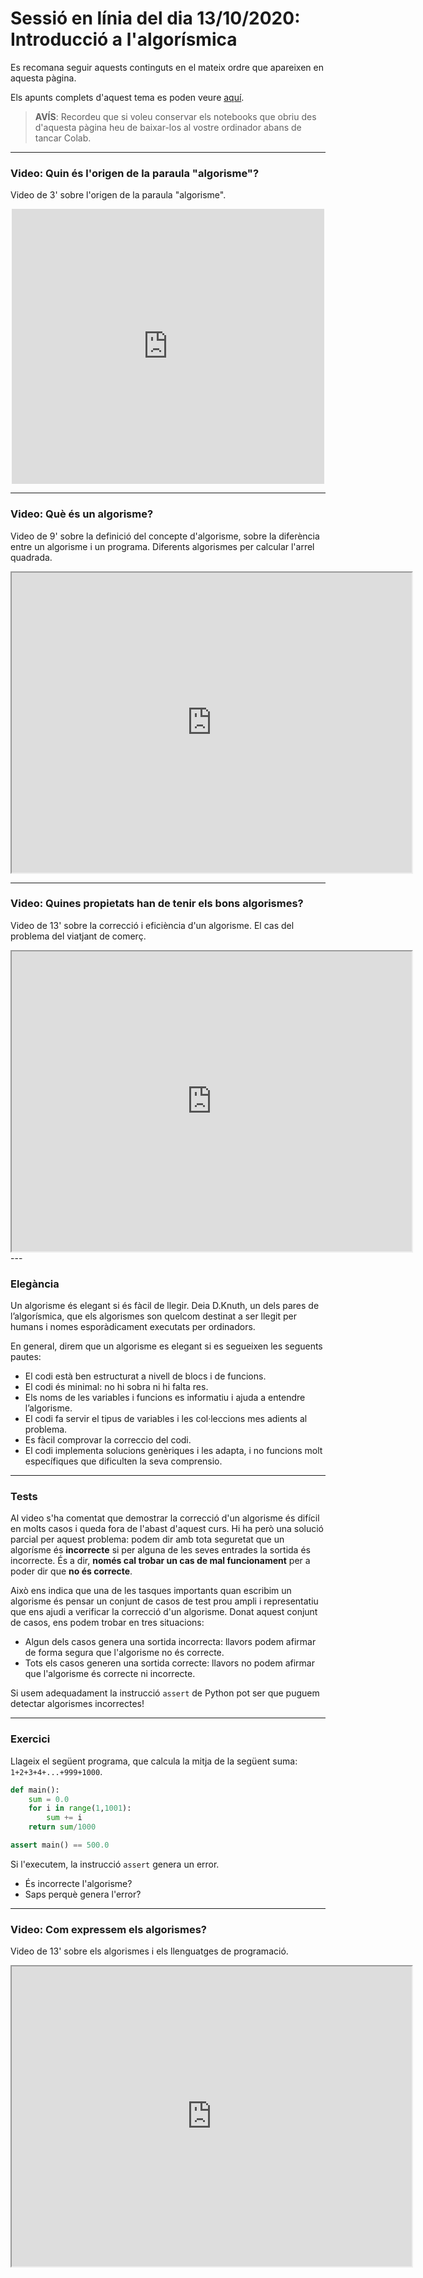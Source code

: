 # Sessió en línia del dia 13/10/2020: Introducció a l'algorísmica

Es recomana seguir aquests continguts en el mateix ordre que apareixen en aquesta pàgina.

Els apunts complets d'aquest tema es poden veure [aquí](https://algorismica2020.github.io/slides/introduccio.html). 

> **AVÍS**: Recordeu que si voleu conservar els notebooks que obriu des d'aquesta pàgina heu de baixar-los al vostre ordinador abans de tancar Colab.


---

### Video: Quin és l'origen de la paraula "algorisme"?

Video de 3' sobre l'origen de la paraula "algorisme". 

<center>
<iframe src="https://www.bbc.co.uk/ideas/videos/why-algorithms-are-called-algorithms/p07gdlwf/player" width="500" height="440" scrolling="no" style="overflow: hidden" allowfullscreen frameborder="0"></iframe>
</center>

---

### Video: Què és un algorisme?

Video de 9' sobre la definició del concepte d'algorisme, sobre la diferència entre un algorisme i un programa. Diferents algorismes per calcular l'arrel quadrada.

<center>
<iframe src="https://drive.google.com/file/d/1M089dhy23Jby5lBCHHE2UxNz-V1_Qdkp/preview" width="640" height="480"></iframe>
</center>


---

### Video: Quines propietats han de tenir els bons algorismes?

Video de 13' sobre  la correcció i eficiència d'un algorisme. El cas del problema del viatjant de comerç.

<center>
<iframe src="https://drive.google.com/file/d/1lXjUGQZq9C9koIfQZ9MwW4OkofGnzoQb/preview" width="640" height="480"></iframe>
</center>
--- 

### Elegància

Un algorisme és elegant si és fàcil de llegir. Deia D.Knuth, un dels pares de l’algorísmica, que els algorismes son quelcom destinat a ser llegit per humans i nomes esporàdicament executats per ordinadors.

En general, direm que un algorisme es elegant si es segueixen les seguents pautes:

+ El codi està ben estructurat a nivell de blocs i de funcions.
+ El codi és minimal: no hi sobra ni hi falta res.
+ Els noms de les variables i funcions es informatiu i ajuda a entendre l’algorisme.
+ El codi fa servir el tipus de variables i les col·leccions mes adients al problema.
+ Es fàcil comprovar la correccio del codi.
+ El codi implementa solucions genèriques i les adapta, i no funcions molt específiques que dificulten la seva comprensio.

---

### Tests

Al video s'ha comentat que demostrar la correcció d'un algorisme és difícil en molts casos i queda fora de l'abast d'aquest curs. Hi ha però una solució parcial per aquest problema: podem dir amb tota seguretat que un algorísme és **incorrecte** si per alguna de les seves entrades la sortida és incorrecte. És a dir, **només cal trobar un cas de mal funcionament** per a poder dir que **no és correcte**.

Això ens indica que una de les tasques importants quan escribim un algorisme és pensar un conjunt de casos de test prou ampli i representatiu que ens ajudi a verificar la correcció d'un algorisme. Donat aquest conjunt de casos, ens podem trobar en tres situacions:
+ Algun dels casos genera una sortida incorrecta: llavors podem afirmar de forma segura que l'algorisme no és correcte.
+ Tots els casos generen una sortida correcte: llavors no podem afirmar que l'algorisme és correcte ni incorrecte.

Si usem adequadament la instrucció `assert` de Python pot ser que puguem detectar algorismes incorrectes!

---

### Exercici

Llageix el següent programa, que calcula la mitja de la següent suma: `1+2+3+4+...+999+1000`. 

```python
def main():
    sum = 0.0
    for i in range(1,1001):
        sum += i
    return sum/1000

assert main() == 500.0
 ```

Si l'executem, la instrucció `assert` genera un error.
+ És incorrecte l'algorisme?
+ Saps perquè genera l'error?

---

### Video: Com expressem els algorismes?

Video de 13' sobre els algorismes i els llenguatges de programació.

<center>
<iframe src="https://drive.google.com/file/d/1X_bCfNFOcu1Lk7nqIog4KaKhm3yFx4Bn/preview" width="640" height="480"></iframe>
</center>



